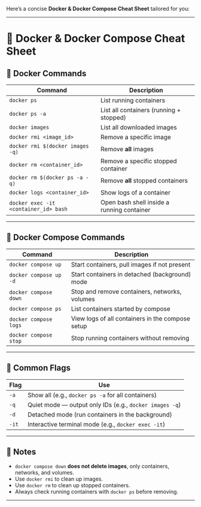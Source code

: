 Here’s a concise **Docker & Docker Compose Cheat Sheet** tailored for you:

---

# 🚀 Docker & Docker Compose Cheat Sheet

## 🔹 Docker Commands

| Command                               | Description                                |
| ------------------------------------- | ------------------------------------------ |
| `docker ps`                           | List running containers                    |
| `docker ps -a`                        | List all containers (running + stopped)    |
| `docker images`                       | List all downloaded images                 |
| `docker rmi <image_id>`               | Remove a specific image                    |
| `docker rmi $(docker images -q)`      | Remove **all** images                      |
| `docker rm <container_id>`            | Remove a specific stopped container        |
| `docker rm $(docker ps -a -q)`        | Remove **all** stopped containers          |
| `docker logs <container_id>`          | Show logs of a container                   |
| `docker exec -it <container_id> bash` | Open bash shell inside a running container |

---

## 🔹 Docker Compose Commands

| Command                | Description                                      |
| ---------------------- | ------------------------------------------------ |
| `docker compose up`    | Start containers, pull images if not present     |
| `docker compose up -d` | Start containers in detached (background) mode   |
| `docker compose down`  | Stop and remove containers, networks, volumes    |
| `docker compose ps`    | List containers started by compose               |
| `docker compose logs`  | View logs of all containers in the compose setup |
| `docker compose stop`  | Stop running containers without removing         |

---

## 🔹 Common Flags

| Flag  | Use                                                     |
| ----- | ------------------------------------------------------- |
| `-a`  | Show all (e.g., `docker ps -a` for all containers)      |
| `-q`  | Quiet mode — output only IDs (e.g., `docker images -q`) |
| `-d`  | Detached mode (run containers in the background)        |
| `-it` | Interactive terminal mode (e.g., `docker exec -it`)     |

---

## 🔹 Notes

* `docker compose down` **does not delete images**, only containers, networks, and volumes.
* Use `docker rmi` to clean up images.
* Use `docker rm` to clean up stopped containers.
* Always check running containers with `docker ps` before removing.

---


